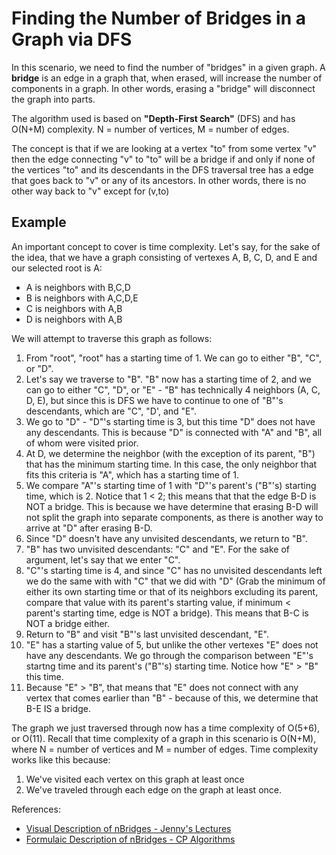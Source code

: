 # Finding the Number of Bridges in a Graph via DFS

In this scenario, we need to find the number of "bridges" in a given graph. A **bridge** is an edge in a graph that, when erased, will increase the number of components in a graph. In other words, erasing a "bridge" will disconnect the graph into parts.

The algorithm used is based on **"Depth-First Search"** (DFS) and has O(N+M) complexity. N = number of vertices, M = number of edges.

The concept is that if we are looking at a vertex "to" from some vertex "v" then the edge connecting "v" to "to" will be a bridge if and only if none of the vertices "to" and its descendants in the DFS traversal tree has a edge that goes back to "v" or any of its ancestors. In other words, there is no other way back to "v" except for (v,to)

## Example

An important concept to cover is time complexity. Let's say, for the sake of the idea, that we have a graph consisting of vertexes A, B, C, D, and E and our selected root is A:

* A is neighbors with B,C,D
* B is neighbors with A,C,D,E
* C is neighbors with A,B
* D is neighbors with A,B

We will attempt to traverse this graph as follows:

1. From "root", "root" has a starting time of 1. We can go to either "B", "C", or "D".
2. Let's say we traverse to "B". "B" now has a starting time of 2, and we can go to either "C", "D", or "E" - "B" has technically 4 neighbors (A, C, D, E), but since this is DFS we have to continue to one of "B"'s descendants, which are "C", "D', and "E".
3. We go to "D" - "D"'s starting time is 3, but this time "D" does not have any descendants. This is because "D" is connected with "A" and "B", all of whom were visited prior.
4. At D, we determine the neighbor (with the exception of its parent, "B") that has the minimum starting time. In this case, the only neighbor that fits this criteria is "A", which has a starting time of 1.
5. We compare "A"'s starting time of 1 with "D"'s parent's ("B"'s) starting time, which is 2. Notice that 1 < 2; this means that that the edge B-D is NOT a bridge. This is because we have determine that erasing B-D will not split the graph into separate components, as there is another way to arrive at "D" after erasing B-D.
6. Since "D" doesn't have any unvisited descendants, we return to "B". 
7. "B" has two unvisited descendants: "C" and "E". For the sake of argument, let's say that we enter "C".
8. "C"'s starting time is 4, and since "C" has no unvisited descendants left we do the same with with "C" that we did with "D" (Grab the minimum of either its own starting time or that of its neighbors excluding its parent, compare that value with its parent's starting value, if minimum < parent's starting time, edge is NOT a bridge). This means that B-C is NOT a bridge either.
9. Return to "B" and visit "B"'s last unvisited descendant, "E".
10. "E" has a starting value of 5, but unlike the other vertexes "E" does not have any descendants. We go through the comparison between "E"'s startng time and its parent's ("B"'s) starting time. Notice how "E" > "B" this time.
11. Because "E" > "B", that means that "E" does not connect with any vertex that comes earlier than "B" - because of this, we determine that B-E IS a bridge.

The graph we just traversed through now has a time complexity of O(5+6), or O(11). Recall that time complexity of a graph in this scenario is O(N+M), where N = number of vertices and M = number of edges. Time complexity works like this because: 

1. We've visited each vertex on this graph at least once
2. We've traveled through each edge on the graph at least once.

References:
* [Visual Description of nBridges - Jenny's Lectures](https://www.youtube.com/watch?v=CsGP_s_3GWg)
* [Formulaic Description of nBridges - CP Algorithms](https://cp-algorithms.com/graph/bridge-searching.html)